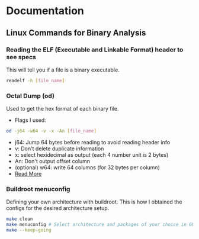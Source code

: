 # Documentation

## Linux Commands for Binary Analysis

### Reading the ELF (Executable and Linkable Format) header to see specs

This will tell you if a file is a binary executable.

```bash
readelf -h [file_name]
```

### Octal Dump (od)

Used to get the hex format of each binary file.

- Flags I used:

```bash
od -j64 -w64 -v -x -An [file_name]
```

- j64: Jump 64 bytes before reading to avoid reading header info
- v: Don't delete duplicate information
- x: select hexidecimal as output (each 4 number unit is 2 bytes)
- An: Don't output offset column
- (optional) w64: write 64 columns (for 32 bytes per column)
- [Read More](https://www.geeksforgeeks.org/od-command-linux-example/)

### Buildroot menuconfig

Defining your own architecture with buildroot. This is how I obtained the configs for the desired architecture setup.

```bash
make clean
make menuconfig # Select architecture and packages of your choice in GUI.
make --keep-going
```
